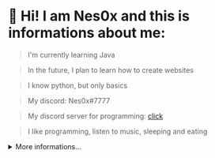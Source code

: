 # 👋 Hi! I am Nes0x and this is informations about me:

> I'm currently learning Java

> In the future, I plan to learn how to create websites

> I know python, but only basics

> My discord: Nes0x#7777

> My discord server for programming: [click](https://discord.gg/DyUztQBECF)

> I like programming, listen to music, sleeping and eating


<details>
  <summary>More informations...</summary>
  
  ## Stats of programming. 
  
  <a href="https://wakatime.com"><img src="https://wakatime.com/share/@4623e552-ebbf-4682-81e6-393a2b916c21/148ae338-06ef-4d82-85d1-cec18b25a335.png" /></a>
  
  <a href="https://wakatime.com"><img src="https://wakatime.com/share/@4623e552-ebbf-4682-81e6-393a2b916c21/ce6b6aa3-f79e-4c3e-b8ec-85c9a93edb77.png" /></a>
  
  <a href="https://wakatime.com"><img src="https://wakatime.com/share/@4623e552-ebbf-4682-81e6-393a2b916c21/3726842f-ed5e-45ff-9a47-1d4c1cd028fb.png" /></a>
  
  
  

  ## My most used languages.

  ![Top Language](https://github-readme-stats.vercel.app/api/top-langs/?username=Nes0x)
  
   

  ## My hardware.

  ![Graphic Card](https://img.shields.io/badge/NVIDIA-GTX_1050-76900?logo=nvidia&logoColor=white)

  ![Cpu](https://img.shields.io/badge/AMD-Ryzen_5_1400-ED1C24?logo=amd&logoColor=white)
  
  
  ## My tools and languages.

  ![JavaTool](https://img.shields.io/badge/JetBrains-IntelliJ_IDEA-3376AB?logo=IntelliJIDEA&logoColor=white) - IDE for Java
  
  ![PythonTool](https://img.shields.io/badge/Microsoft-Visual_Studio_Code-3376AB?logo=VisualStudioCode&logoColor=white) - for Python
  
  ![PythonLanguage](https://img.shields.io/badge/Python-3376AB?logo=python&logoColor=white) - best language

  ![JavaLanguage](https://img.shields.io/badge/Java-3376AB?logo=java&logoColor=white) - my favourite language

  ![StackOverflow](https://img.shields.io/badge/Stack_Overflow-3376AB?logo=stack-overflow&logoColor=white) - best site forever 

  ![Trello](https://img.shields.io/badge/Trello-3376AB?logo=Trello&logoColor=white) - for project management

  
  ## Socials.
  ![YouTube](https://img.shields.io/badge/Youtube-ED1C24?logo=youtube&logoColor=white) - [click](https://m.youtube.com/channel/UC6ytYclQPwHrzagzTBfZjUQ)
</details> 

